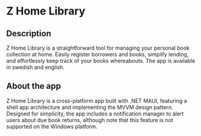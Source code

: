 # Z Home Library

## Description
Z Home Library is a straightforward tool for managing your personal book collection at home. 
Easily register borrowers and books, simplify lending, and effortlessly keep track of your books
whereabouts. The app is available in swedish and english.

## About the app
Z Home Library is a cross-platform app built with .NET MAUI, featuring a shell app architecture 
and implementing the MVVM design pattern. Designed for simplicity, the app includes a notification manager
to alert users about due book returns, although note that this feature is not supported on the Windows platform.
